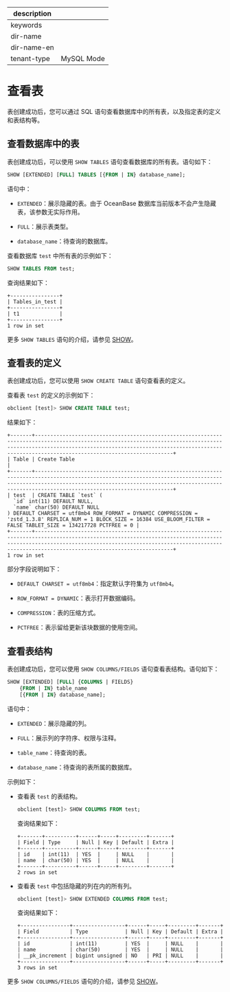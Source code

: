 |description||
|---|---|
|keywords||
|dir-name||
|dir-name-en||
|tenant-type|MySQL Mode|

# 查看表

表创建成功后，您可以通过 SQL 语句查看数据库中的所有表，以及指定表的定义和表结构等。

## 查看数据库中的表

表创建成功后，可以使用 `SHOW TABLES` 语句查看数据库的所有表。语句如下：

```sql
SHOW [EXTENDED] [FULL] TABLES [{FROM | IN} database_name];
```

语句中：

* `EXTENDED`：展示隐藏的表。由于 OceanBase 数据库当前版本不会产生隐藏表，该参数无实际作用。

* `FULL`：展示表类型。

* `database_name`：待查询的数据库。

查看数据库 `test` 中所有表的示例如下：

```sql
SHOW TABLES FROM test;
```

查询结果如下：

```shell
+----------------+
| Tables_in_test |
+----------------+
| t1             |
+----------------+
1 row in set
```

更多 `SHOW TABLES` 语句的介绍，请参见 [SHOW](../../../500.sql-reference/100.sql-syntax/200.common-tenant-of-mysql-mode/600.sql-statement-of-mysql-mode/8700.show-of-mysql-mode.md)。

## 查看表的定义

表创建成功后，您可以使用 `SHOW CREATE TABLE` 语句查看表的定义。

查看表 `test` 的定义的示例如下：

```sql
obclient [test]> SHOW CREATE TABLE test;
```

结果如下：

```shell
+-------+---------------------------------------------------------------------------------------------------------------------------------------------------------------------------------------------------------------------------------------------------------------+
| Table | Create Table                                                                                                                                                                                                                                                  |
+-------+---------------------------------------------------------------------------------------------------------------------------------------------------------------------------------------------------------------------------------------------------------------+
| test  | CREATE TABLE `test` (
  `id` int(11) DEFAULT NULL,
  `name` char(50) DEFAULT NULL
) DEFAULT CHARSET = utf8mb4 ROW_FORMAT = DYNAMIC COMPRESSION = 'zstd_1.3.8' REPLICA_NUM = 1 BLOCK_SIZE = 16384 USE_BLOOM_FILTER = FALSE TABLET_SIZE = 134217728 PCTFREE = 0 |
+-------+---------------------------------------------------------------------------------------------------------------------------------------------------------------------------------------------------------------------------------------------------------------+
1 row in set
```

部分字段说明如下：

* `DEFAULT CHARSET = utf8mb4`：指定默认字符集为 `utf8mb4`。

* `ROW_FORMAT = DYNAMIC`：表示打开数据编码。

* `COMPRESSION`：表的压缩方式。

* `PCTFREE`：表示留给更新该块数据的使用空间。

## 查看表结构

表创建成功后，您可以使用 `SHOW COLUMNS/FIELDS` 语句查看表结构。语句如下：

```sql
SHOW [EXTENDED] [FULL] {COLUMNS | FIELDS}
    {FROM | IN} table_name
    [{FROM | IN} database_name];
```

语句中：

* `EXTENDED`：展示隐藏的列。

* `FULL`：展示列的字符序、权限与注释。

* `table_name`：待查询的表。

* `database_name`：待查询的表所属的数据库。

示例如下：

* 查看表 `test` 的表结构。

  ```sql
  obclient [test]> SHOW COLUMNS FROM test;
  ```

  查询结果如下：

  ```shell
  +-------+----------+------+-----+---------+-------+
  | Field | Type     | Null | Key | Default | Extra |
  +-------+----------+------+-----+---------+-------+
  | id    | int(11)  | YES  |     | NULL    |       |
  | name  | char(50) | YES  |     | NULL    |       |
  +-------+----------+------+-----+---------+-------+
  2 rows in set
  ```

* 查看表 `test` 中包括隐藏的列在内的所有列。

  ```sql
  obclient [test]> SHOW EXTENDED COLUMNS FROM test;
  ```

  查询结果如下：

  ```shell
  +----------------+-----------------+------+-----+---------+-------+
  | Field          | Type            | Null | Key | Default | Extra |
  +----------------+-----------------+------+-----+---------+-------+
  | id             | int(11)         | YES  |     | NULL    |       |
  | name           | char(50)        | YES  |     | NULL    |       |
  | __pk_increment | bigint unsigned | NO   | PRI | NULL    |       |
  +----------------+-----------------+------+-----+---------+-------+
  3 rows in set
  ```

更多 `SHOW COLUMNS/FIELDS` 语句的介绍，请参见 [SHOW](../../../500.sql-reference/100.sql-syntax/200.common-tenant-of-mysql-mode/600.sql-statement-of-mysql-mode/8700.show-of-mysql-mode.md)。